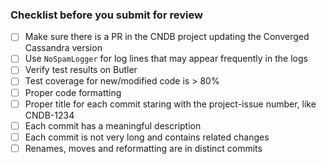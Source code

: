 ### Checklist before you submit for review
- [ ] Make sure there is a PR in the CNDB project updating the Converged Cassandra version
- [ ] Use `NoSpamLogger` for log lines that may appear frequently in the logs
- [ ] Verify test results on Butler
- [ ] Test coverage for new/modified code is > 80%
- [ ] Proper code formatting
- [ ] Proper title for each commit staring with the project-issue number, like CNDB-1234
- [ ] Each commit has a meaningful description
- [ ] Each commit is not very long and contains related changes
- [ ] Renames, moves and reformatting are in distinct commits
